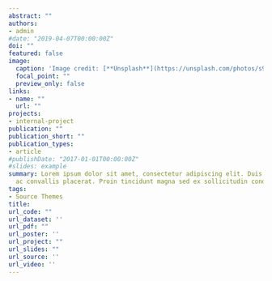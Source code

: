 ```yaml
---
abstract: ""
authors:
- admin
#date: "2019-04-07T00:00:00Z"
doi: ""
featured: false
image:
  caption: 'Image credit: [**Unsplash**](https://unsplash.com/photos/s9CC2SKySJM)'
  focal_point: ""
  preview_only: false
links:
- name: ""
  url: ""
projects:
- internal-project
publication: ""
publication_short: ""
publication_types:
- article
#publishDate: "2017-01-01T00:00:00Z"
#slides: example
summary: Lorem ipsum dolor sit amet, consectetur adipiscing elit. Duis posuere tellus
  ac convallis placerat. Proin tincidunt magna sed ex sollicitudin condimentum.
tags:
- Source Themes
title: 
url_code: ""
url_dataset: ''
url_pdf: ""
url_poster: ''
url_project: ""
url_slides: ""
url_source: ''
url_video: ''
---
```



